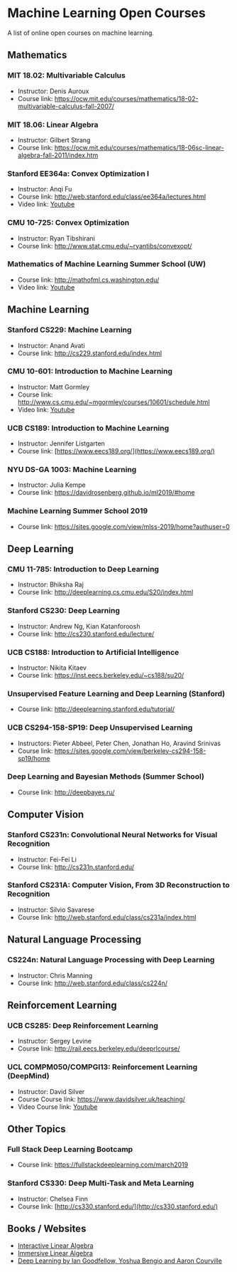 # Machine Learning Open Courses
A list of online open courses on machine learning.

## Mathematics

### MIT 18.02: Multivariable Calculus
* Instructor: Denis Auroux
* Course link: https://ocw.mit.edu/courses/mathematics/18-02-multivariable-calculus-fall-2007/

### MIT 18.06: Linear Algebra
* Instructor: Gilbert Strang
* Course link: https://ocw.mit.edu/courses/mathematics/18-06sc-linear-algebra-fall-2011/index.htm

### Stanford EE364a: Convex Optimization I
* Instructor: Anqi Fu
* Course link: http://web.stanford.edu/class/ee364a/lectures.html
* Video link: [Youtube](https://www.youtube.com/playlist?list=PL3940DD956CDF0622)

### CMU 10-725: Convex Optimization

* Instructor: Ryan Tibshirani
* Course link: http://www.stat.cmu.edu/~ryantibs/convexopt/

### Mathematics of Machine Learning Summer School (UW)

* Course link: http://mathofml.cs.washington.edu/
* Video link: [Youtube](https://www.youtube.com/watch?v=3wbLr-NnIKI&list=PLTPQEx-31JXhguCush5J7OGnEORofoCW9)

## Machine Learning

### Stanford CS229: Machine Learning
* Instructor: Anand Avati
* Course link: http://cs229.stanford.edu/index.html

### CMU 10-601: Introduction to Machine Learning
* Instructor: Matt Gormley
* Course link: http://www.cs.cmu.edu/~mgormley/courses/10601/schedule.html
* Video link: [Youtube](https://www.youtube.com/playlist?list=PL7k0r4t5c10-g7CWCnHfZOAxLaiNinChk)

### UCB CS189: Introduction to Machine Learning
* Instructor: Jennifer Listgarten
* Course link: [https://www.eecs189.org/](https://www.eecs189.org/)

### NYU DS-GA 1003: Machine Learning
* Instructor: Julia Kempe
* Course link: https://davidrosenberg.github.io/ml2019/#home

### Machine Learning Summer School 2019
* Course link: https://sites.google.com/view/mlss-2019/home?authuser=0

## Deep Learning

### CMU 11-785: Introduction to Deep Learning

* Instructor: Bhiksha Raj
* Course link: http://deeplearning.cs.cmu.edu/S20/index.html

### Stanford CS230: Deep Learning
* Instructor: Andrew Ng, Kian Katanforoosh
* Course link: http://cs230.stanford.edu/lecture/

### UCB CS188: Introduction to Artificial Intelligence
* Instructor: Nikita Kitaev
* Course link: https://inst.eecs.berkeley.edu/~cs188/su20/

### Unsupervised Feature Learning and Deep Learning (Stanford)
* Course link: http://deeplearning.stanford.edu/tutorial/

### UCB CS294-158-SP19: Deep Unsupervised Learning
* Instructors: Pieter Abbeel, Peter Chen, Jonathan Ho, Aravind Srinivas
* Course link: https://sites.google.com/view/berkeley-cs294-158-sp19/home

### Deep Learning and Bayesian Methods (Summer School)
* Course link: http://deepbayes.ru/

## Computer Vision

### Stanford CS231n: Convolutional Neural Networks for Visual Recognition
* Instructor: Fei-Fei Li
* Course link: http://cs231n.stanford.edu/

### Stanford CS231A: Computer Vision, From 3D Reconstruction to Recognition
* Instructor: Silvio Savarese
* Course link: http://web.stanford.edu/class/cs231a/index.html

## Natural Language Processing

### CS224n: Natural Language Processing with Deep Learning
* Instructor: Chris Manning
* Course link: http://web.stanford.edu/class/cs224n/

## Reinforcement Learning

### UCB CS285: Deep Reinforcement Learning
* Instructor: Sergey Levine
* Course link: http://rail.eecs.berkeley.edu/deeprlcourse/

### UCL COMPM050/COMPGI13: Reinforcement Learning (DeepMind)
* Instructor: David Silver
* Course Course link: https://www.davidsilver.uk/teaching/
* Video Course link: [Youtube](https://www.youtube.com/watch?v=2pWv7GOvuf0)

## Other Topics
### Full Stack Deep Learning Bootcamp
* Course link: https://fullstackdeeplearning.com/march2019

### Stanford CS330: Deep Multi-Task and Meta Learning
* Instructor: Chelsea Finn
* Course link: [http://cs330.stanford.edu/](http://cs330.stanford.edu/)

## Books / Websites
* [Interactive Linear Algebra](https://textbooks.math.gatech.edu/ila/index.html)
* [Immersive Linear Algebra](http://immersivemath.com/ila/index.html)
* [Deep Learning by Ian Goodfellow, Yoshua Bengio and Aaron Courville](https://www.deeplearningbook.org/)